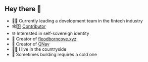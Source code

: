 ## Hey there 👋

- 👨‍💻 Currently leading a development team in the fintech industry
- 🕸️5️⃣ [Contributor](https://github.com/TBD54566975/dwn-sdk-js)
- 🌐 Interested in self-sovereign identity
- 🧩 Creator of [floodborncove.xyz](https://floodborncove.xyz)
- 📖 Creator of [QNav](https://github.com/flothjl/QNav)
- 🧑‍🌾 I live in the countryside
- 🍺 Sometimes building requires a cold one

